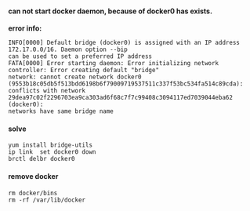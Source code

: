 #### can not start docker daemon, because of docker0 has exists.
**error info:**
```
INFO[0000] Default bridge (docker0) is assigned with an IP address 172.17.0.0/16. Daemon option --bip 
can be used to set a preferred IP address
FATA[0000] Error starting daemon: Error initializing network controller: Error creating default "bridge" 
network: cannot create network docker0 (9553b18c05db5f513bdd6198b6f79009719537511c337f53bc534fa514c89cda): 
conflicts with network 29dea97c02f2296703ea9ca303ad6f68c7f7c99408c3094117ed7039044eba62 (docker0): 
networks have same bridge name
```
#### solve
```
yum install bridge-utils
ip link  set docker0 down
brctl delbr docker0

```

#### remove docker
```
rm docker/bins
rm -rf /var/lib/docker
```
